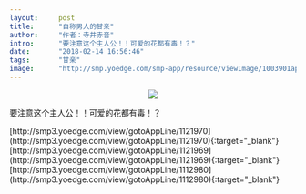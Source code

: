 ```yaml
---
layout:     post
title:      "自称男人的甘亲"
author:     "作者：寺井赤音"
intro:      "要注意这个主人公！！可爱的花都有毒！？"
date:       "2018-02-14 16:56:46"
tags:       "甘亲"
image:      "http://smp.yoedge.com/smp-app/resource/viewImage/1003901appline.png"
---
```

<div style="text-align: center">
<p><img src="http://smp.yoedge.com/smp-app/resource/viewImage/1003901appline.png"/></p>
</div>
<p class="post-meta">
<span>要注意这个主人公！！可爱的花都有毒！？</span>
</p>
[http://smp3.yoedge.com/view/gotoAppLine/1121970](http://smp3.yoedge.com/view/gotoAppLine/1121970){:target="_blank"}
[http://smp3.yoedge.com/view/gotoAppLine/1121969](http://smp3.yoedge.com/view/gotoAppLine/1121969){:target="_blank"}
[http://smp3.yoedge.com/view/gotoAppLine/1112980](http://smp3.yoedge.com/view/gotoAppLine/1112980){:target="_blank"}


